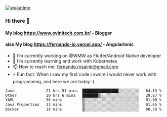 [![wakatime](https://wakatime.com/badge/user/d5892087-17e6-46ab-8384-91a71a9b88d8.svg)](https://wakatime.com/@d5892087-17e6-46ab-8384-91a71a9b88d8)
### Hi there 👋

#### My blog https://www.ovinitech.com.br/ - Blogger
#### also My blog https://fernando-io.vercel.app/ - AngularIonic

- 🔭 I’m currently working on @WMW as Flutter/Android Native developer
- 🌱 I’m currently learning and work with Kubernetes
- 📫 How to reach me: fernando.rosaink@gmail.com 
- ⚡ Fun fact: When i saw my first code i swore i would never work with programming, and here we are today :)

<!--START_SECTION:waka-->

```txt
Java              21 hrs 51 mins  ████████████████░░░░░░░░░   64.13 %
Other             10 hrs 6 mins   ███████▒░░░░░░░░░░░░░░░░░   29.67 %
YAML              36 mins         ▒░░░░░░░░░░░░░░░░░░░░░░░░   01.80 %
Java Properties   33 mins         ▒░░░░░░░░░░░░░░░░░░░░░░░░   01.65 %
Docker            14 mins         ▒░░░░░░░░░░░░░░░░░░░░░░░░   00.70 %
```

<!--END_SECTION:waka-->
